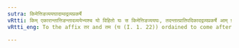 ```yaml
---
sutra: किमेत्तिङव्ययघादाम्वद्रव्यप्रकर्षे
vRtti: किम् एकारान्तात्तिङन्तादव्ययेभ्यश्च यो विहितो घः स किमेत्तिङव्ययघः, तदन्तात्प्रातिपदिकादद्रव्यप्रकर्षे आम् प्रत्ययो भवति ॥
vRtti_eng: To the affix तर and तम (घ (I. 1. 22)) ordained to come after the word किम् (V. 3. 55) or after a word ending in ए (VI. 3. 17) or after a finite verb (V. 3. 56), (V. 3. 57) or after an indeclinable, is added the affix _am_ (आम्), but not if the excess belongs to a substance (and not to an action or quality).

---
```

